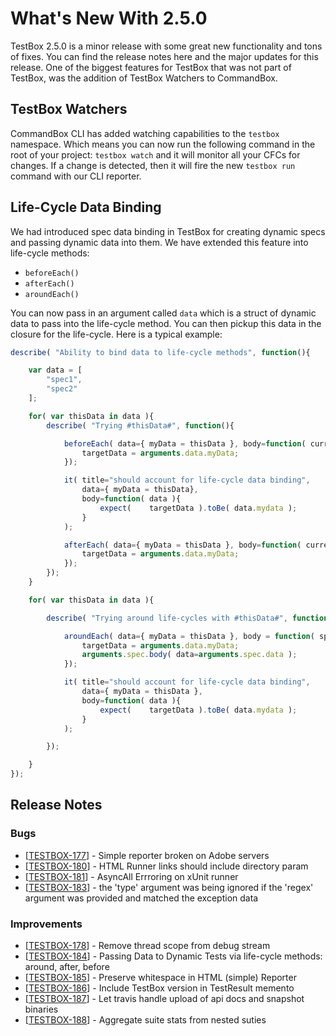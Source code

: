 # What's New With 2.5.0

TestBox 2.5.0 is a minor release with some great new functionality and tons of fixes. You can find the release notes here and the major updates for this release. One of the biggest features for TestBox that was not part of TestBox, was the addition of TestBox Watchers to CommandBox.

## TestBox Watchers

CommandBox CLI has added watching capabilities to the `testbox` namespace. Which means you can now run the following command in the root of your project: `testbox watch` and it will monitor all your CFCs for changes. If a change is detected, then it will fire the new `testbox run` command with our CLI reporter.

## Life-Cycle Data Binding

We had introduced spec data binding in TestBox for creating dynamic specs and passing dynamic data into them. We have extended this feature into life-cycle methods:

* `beforeEach()`
* `afterEach()`
* `aroundEach()`

You can now pass in an argument called `data` which is a struct of dynamic data to pass into the life-cycle method. You can then pickup this data in the closure for the life-cycle. Here is a typical example:

```javascript
describe( "Ability to bind data to life-cycle methods", function(){

    var data = [
        "spec1",
        "spec2"
    ];

    for( var thisData in data ){
        describe( "Trying #thisData#", function(){

            beforeEach( data={ myData = thisData }, body=function( currentSpec, data ){
                targetData = arguments.data.myData;
            });

            it( title="should account for life-cycle data binding", 
                data={ myData = thisData},
                body=function( data ){
                    expect(    targetData ).toBe( data.mydata );
                }
            );

            afterEach( data={ myData = thisData }, body=function( currentSpec, data ){
                targetData = arguments.data.myData;
            });
        });
    }

    for( var thisData in data ){

        describe( "Trying around life-cycles with #thisData#", function(){

            aroundEach( data={ myData = thisData }, body = function( spec, suite, data ){
                targetData = arguments.data.myData;
                arguments.spec.body( data=arguments.spec.data );
            });

            it( title="should account for life-cycle data binding", 
                data={ myData = thisData },
                body=function( data ){
                    expect(    targetData ).toBe( data.mydata );
                }
            );

        });

    }
});
```

## Release Notes

### Bugs

* \[[TESTBOX-177](https://ortussolutions.atlassian.net/browse/TESTBOX-177)\] - Simple reporter broken on Adobe servers
* \[[TESTBOX-180](https://ortussolutions.atlassian.net/browse/TESTBOX-180)\] - HTML Runner links should include directory param
* \[[TESTBOX-181](https://ortussolutions.atlassian.net/browse/TESTBOX-181)\] - AsyncAll Errroring on xUnit runner
* \[[TESTBOX-183](https://ortussolutions.atlassian.net/browse/TESTBOX-183)\] - the 'type' argument was being ignored if the 'regex' argument was provided and matched the exception data          

### Improvements

* \[[TESTBOX-178](https://ortussolutions.atlassian.net/browse/TESTBOX-178)\] - Remove thread scope from debug stream
* \[[TESTBOX-184](https://ortussolutions.atlassian.net/browse/TESTBOX-184)\] - Passing Data to Dynamic Tests via life-cycle methods: around, after, before
* \[[TESTBOX-185](https://ortussolutions.atlassian.net/browse/TESTBOX-185)\] - Preserve whitespace in HTML \(simple\) Reporter
* \[[TESTBOX-186](https://ortussolutions.atlassian.net/browse/TESTBOX-186)\] - Include TestBox version in TestResult memento
* \[[TESTBOX-187](https://ortussolutions.atlassian.net/browse/TESTBOX-187)\] - Let travis handle upload of api docs and snapshot binaries
* \[[TESTBOX-188](https://ortussolutions.atlassian.net/browse/TESTBOX-188)\] - Aggregate suite stats from nested suties

